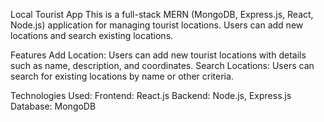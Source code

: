 Local Tourist App This is a full-stack MERN (MongoDB, Express.js, React, Node.js) application for managing tourist locations. Users can add new locations and search existing locations.

Features Add Location: Users can add new tourist locations with details such as name, description, and coordinates. Search Locations: Users can search for existing locations by name or other criteria.

Technologies Used: Frontend: React.js Backend: Node.js, Express.js Database: MongoDB
